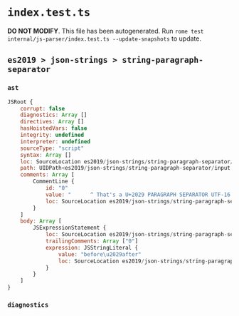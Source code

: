# `index.test.ts`

**DO NOT MODIFY**. This file has been autogenerated. Run `rome test internal/js-parser/index.test.ts --update-snapshots` to update.

## `es2019 > json-strings > string-paragraph-separator`

### `ast`

```javascript
JSRoot {
	corrupt: false
	diagnostics: Array []
	directives: Array []
	hasHoistedVars: false
	integrity: undefined
	interpreter: undefined
	sourceType: "script"
	syntax: Array []
	loc: SourceLocation es2019/json-strings/string-paragraph-separator/input.js 1:0-4:0
	path: UIDPath<es2019/json-strings/string-paragraph-separator/input.js>
	comments: Array [
		CommentLine {
			id: "0"
			value: "      ^ That's a U+2029 PARAGRAPH SEPARATOR UTF-16 char (between 'before' and 'after')"
			loc: SourceLocation es2019/json-strings/string-paragraph-separator/input.js 3:0-3:88
		}
	]
	body: Array [
		JSExpressionStatement {
			loc: SourceLocation es2019/json-strings/string-paragraph-separator/input.js 1:0-2:17
			trailingComments: Array ["0"]
			expression: JSStringLiteral {
				value: "before\u2029after"
				loc: SourceLocation es2019/json-strings/string-paragraph-separator/input.js 1:1-2:15
			}
		}
	]
}
```

### `diagnostics`

```

```
